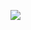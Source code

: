 [![](https://jitpack.io/v/indra58/AvatarImageView.svg)](https://jitpack.io/#indra58/AvatarImageView)

